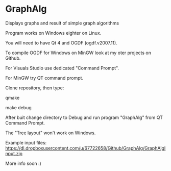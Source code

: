 # GraphAlg

Displays graphs and result of simple graph algorithms

Program works on Windows eighter on Linux.

You will need to have Qt 4 and OGDF (ogdf.v2007.11). 

To compile OGDF for Windows on MinGW look at my oter projects on Github.

For Visuals Studio use dedicated "Command Prompt".

For MinGW try QT command prompt.

Clone repository, then type:

qmake

make debug

After buit change directory to Debug and run program "GraphAlg" from QT Command Prompt.

The "Tree layout" won't work on Windows.

Example input files: https://dl.dropboxusercontent.com/u/67722658/Github/GraphAlg/GraphAlgInput.zip

More info soon :)
